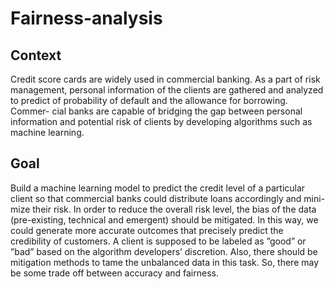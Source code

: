 # Fairness-analysis

## Context
Credit score cards are widely used in commercial banking. As a part of risk management, personal information of the clients are gathered and analyzed to predict of probability of default and the allowance for borrowing. Commer- cial banks are capable of bridging the gap between personal information and potential risk of clients by developing algorithms such as machine learning.

## Goal
Build a machine learning model to predict the credit level of a particular client so that commercial banks could distribute loans accordingly and mini- mize their risk. In order to reduce the overall risk level, the bias of the data (pre-existing, technical and emergent) should be mitigated. In this way, we could generate more accurate outcomes that precisely predict the credibility of customers. A client is supposed to be labeled as ”good” or ”bad” based on the algorithm developers’ discretion. Also, there should be mitigation methods to tame the unbalanced data in this task. So, there may be some trade off between accuracy and fairness.
